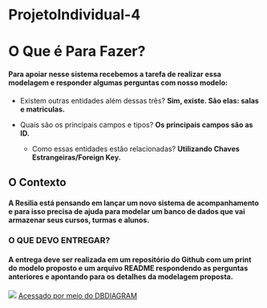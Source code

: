 # ProjetoIndividual-4

# O Que é Para Fazer?

#### Para apoiar nesse sistema recebemos a tarefa de realizar essa modelagem e responder algumas perguntas com nosso modelo:

- Existem outras entidades além dessas três?
 **Sim, existe. São elas: salas e matriculas.** 
 
- Quais são os principais campos e tipos?
  **Os principais campos são as ID.**
  
  - Como essas entidades estão relacionadas?
 **Utilizando Chaves Estrangeiras/Foreign Key.**
 
 ##  O Contexto 
 
 ####  A Resilia está pensando em lançar um novo sistema de acompanhamento e para isso precisa de ajuda para modelar um banco de dados que vai armazenar seus cursos, turmas e alunos.

### O QUE DEVO ENTREGAR?

####  A entrega deve ser realizada em um repositório do Github com um print do modelo proposto e um arquivo README respondendo as perguntas anteriores e apontando para os detalhes da modelagem proposta.



<img src="./asset/Modelagem.png.png">
<a href="https://dbdiagram.io/d/63fe9bfa296d97641d84797a"> Acessado por meio do DBDIAGRAM</a>
